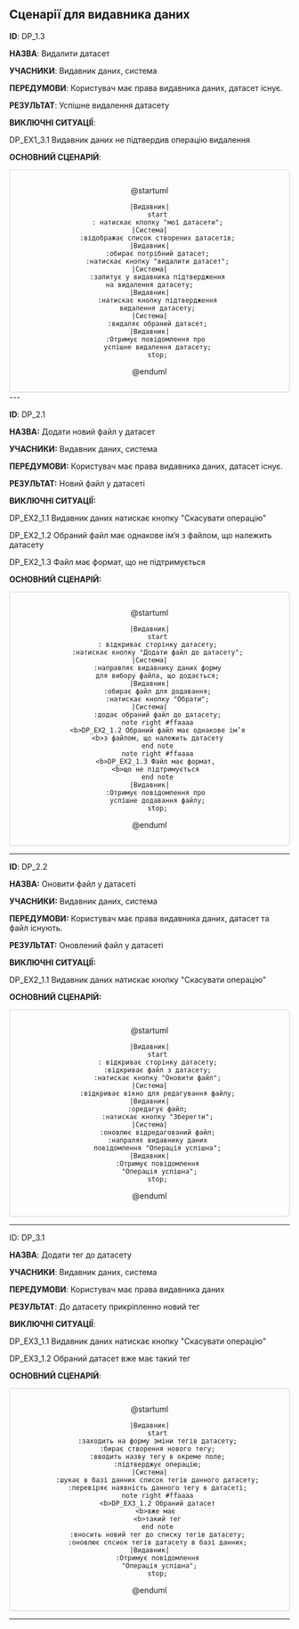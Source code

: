 ## Сценарії для  видавника даних

**ID**: DP_1.3

**НАЗВА**: Видалити датасет

**УЧАСНИКИ**: Видавник даних, система

**ПЕРЕДУМОВИ**: Користувач має права видавника даних, датасет існує.

**РЕЗУЛЬТАТ**: Успішне видалення датасету

**ВИКЛЮЧНІ СИТУАЦІЇ**:

DP_EX1_3.1 Видавник даних не підтвердив операцію видалення

**ОСНОВНИЙ СЦЕНАРІЙ**:

<center style="
    border-radius:4px;
    border: 1px solid #cfd7e6;
    box-shadow: 0 1px 3px 0 rgba(89,105,129,.05), 0 1px 1px 0 rgba(0,0,0,.025);
    padding: 1em;"
>


@startuml

    |Видавник|
        start
        : натискає кпопку "мої датасети";
    |Система|
        :відображає список створених датасетів;
    |Видавник|
        :обирає потрібний датасет;
        :натискає кнопку "видалити датасет";
    |Система|
        :запитує у видавника підтвердження
        на видалення датасету;    
    |Видавник|
        :натискає кнопку підтвердження
        видалення датасету;
    |Система|
        :видаляє обраний датасет;
    |Видавник|
        :Отримує повідомлення про 
        успішне видалення датасету;
        stop;

@enduml

</center>
---

**ID**: DP_2.1

**НАЗВА:** Додати новий файл у датасет

**УЧАСНИКИ:** Видавник даних, система

**ПЕРЕДУМОВИ:** Користувач має права видавника даних, датасет існує.

**РЕЗУЛЬТАТ:** Новий файл у датасетi

**ВИКЛЮЧНІ СИТУАЦІЇ:** 

DP_EX2_1.1 Видавник даних натискає кнопку "Скасувати операцію"

DP_EX2_1.2 Обраний файл має однакове ім’я з файлом, що належить датасету

DP_EX2_1.3 Файл має формат, що не підтримується 


**ОСНОВНИЙ СЦЕНАРІЙ:**

<center style="
    border-radius:4px;
    border: 1px solid #cfd7e6;
    box-shadow: 0 1px 3px 0 rgba(89,105,129,.05), 0 1px 1px 0 rgba(0,0,0,.025);
    padding: 1em;"
>



@startuml

    |Видавник|
        start
        : відкриває сторінку датасету;
        :натискає кнопку "Додати файл до датасету";
    |Система|
        :направляє видавнику даних форму
        для вибору файла, що додається;
    |Видавник|
        :обирає файл для додавання;
        :натискає кнопку "Обрати";
    |Система|
        :додає обраний файл до датасету;
        note right #ffaaaa
        <b>DP_EX2_1.2 Обраний файл має однакове ім’я
        <b>з файлом, що належить датасету
        end note
        note right #ffaaaa
        <b>DP_EX2_1.3 Файл має формат, 
        <b>що не підтримується 
        end note
    |Видавник|
        :Отримує повідомлення про 
        успішне додавання файлу;
        stop;
    

@enduml

</center>


---

**ID**: DP_2.2

**НАЗВА:** Оновити файл у датасетi

**УЧАСНИКИ:** Видавник даних, система

**ПЕРЕДУМОВИ:** Користувач має права видавника даних, датасет та файл існують.

**РЕЗУЛЬТАТ:** Оновлений файл у датасетi

**ВИКЛЮЧНІ СИТУАЦІЇ:**

DP_EX2_1.1 Видавник даних натискає кнопку "Скасувати операцію" 

**ОСНОВНИЙ СЦЕНАРІЙ:**


<center style="
    border-radius:4px;
    border: 1px solid #cfd7e6;
    box-shadow: 0 1px 3px 0 rgba(89,105,129,.05), 0 1px 1px 0 rgba(0,0,0,.025);
    padding: 1em;"
>


@startuml

    |Видавник|
        start
        : відкриває сторінку датасету;
        :відкриває файл з датасету;
        :натискає кнопку "Оновити файл";
    |Система|
        :відкриває вікно для редагування файлу;
    |Видавник|
        :оредагує файл;
        :натискає кнопку "Зберегти";
    |Система|
        :оновлює відредагований файл;
        :напраляє видавнику даних
        повідомлення "Операція успішна";
    |Видавник|
        :Отримує повідомлення
         "Операція успішна";
        stop;

@enduml

</center>

---

ID: DP_3.1

**НАЗВА**: Додати тег до датасету

**УЧАСНИКИ**: Видавник даних, система

**ПЕРЕДУМОВИ**: Користувач має права видавника даних

**РЕЗУЛЬТАТ**: До датасету прикріпленно новий тег

**ВИКЛЮЧНІ СИТУАЦІЇ**: 

DP_EX3_1.1 Видавник даних натискає кнопку "Скасувати операцію"

DP_EX3_1.2 Обраний датасет вже має такий тег


**ОСНОВНИЙ СЦЕНАРІЙ**:



<center style="
    border-radius:4px;
    border: 1px solid #cfd7e6;
    box-shadow: 0 1px 3px 0 rgba(89,105,129,.05), 0 1px 1px 0 rgba(0,0,0,.025);
    padding: 1em;"
>



@startuml

    |Видавник|
        start
        :заходить на форму зміни тегів датасету;
        :бирає створення нового тегу;
        :вводить назву тегу в окреме поле;
        :підтверджує операцію;
    |Система|
        :шукає в базі данних список тегів данного датасету;
        :перевіряє наявність данного тегу в датасеті;
        note right #ffaaaa
        <b>DP_EX3_1.2 Обраний датасет
        <b>вже має 
        <b>такий тег
        end note
        :вносить новий тег до списку тегів датасету;
        :оновлює спсиок тегів датасету в базі данних;
    |Видавник|
        :Отримує повідомлення
         "Операція успішна";
        stop;

@enduml

</center>

---